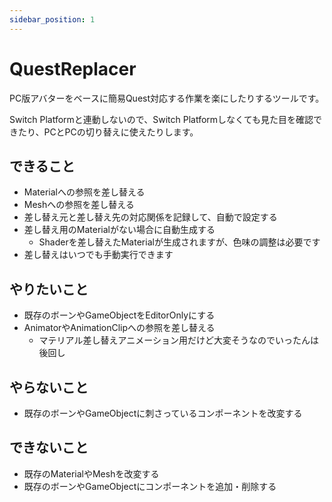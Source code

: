 ```yaml
---
sidebar_position: 1
---
```


# QuestReplacer

PC版アバターをベースに簡易Quest対応する作業を楽にしたりするツールです。

Switch Platformと連動しないので、Switch Platformしなくても見た目を確認できたり、PCとPCの切り替えに使えたりします。

## できること

- Materialへの参照を差し替える
- Meshへの参照を差し替える
- 差し替え元と差し替え先の対応関係を記録して、自動で設定する
- 差し替え用のMaterialがない場合に自動生成する
  - Shaderを差し替えたMaterialが生成されますが、色味の調整は必要です
- 差し替えはいつでも手動実行できます

## やりたいこと

- 既存のボーンやGameObjectをEditorOnlyにする
- AnimatorやAnimationClipへの参照を差し替える
  - マテリアル差し替えアニメーション用だけど大変そうなのでいったんは後回し

## やらないこと

- 既存のボーンやGameObjectに刺さっているコンポーネントを改変する

## できないこと

- 既存のMaterialやMeshを改変する
- 既存のボーンやGameObjectにコンポーネントを追加・削除する
